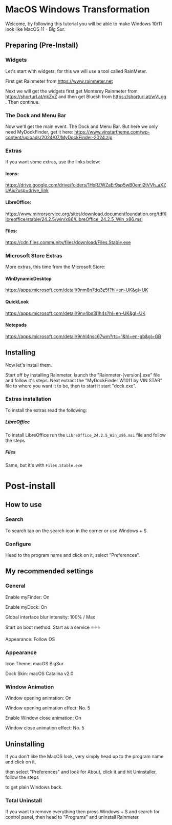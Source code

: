 # MacOS Windows Transformation
Welcome, by following this tutorial you will be able to make Windows 10/11 look like MacOS 11 - Big Sur.

## Preparing (Pre-Install)
### Widgets
Let's start with widgets, for this
we will use a tool called
RainMeter.
 
First get Rainmeter from
https://www.rainmeter.net

Next we will get the widgets
first get Monterey Rainmeter from
https://shorturl.at/nkZvZ
and then get Bluesh from
https://shorturl.at/wVLgg
. Then continue.

### The Dock and Menu Bar
Now we'll get the main event. The Dock and Menu Bar.
But here we only need MyDockFinder, get it here:
https://www.vinstartheme.com/wp-content/uploads/2024/07/MyDockFinder-2024.zip

### Extras
If you want some extras, use the links below:

#### Icons:

https://drive.google.com/drive/folders/1HxRZWZaEr9sp5wB0emi2tVVh_aXZUAiu?usp=drive_link

#### LibreOffice:

https://www.mirrorservice.org/sites/download.documentfoundation.org/tdf/libreoffice/stable/24.2.5/win/x86/LibreOffice_24.2.5_Win_x86.msi

#### Files:

https://cdn.files.community/files/download/Files.Stable.exe

### Microsoft Store Extras
More extras, this time from the Microsoft Store:

#### WinDynamicDesktop
https://apps.microsoft.com/detail/9nm8n7dq3z5f?hl=en-UK&gl=UK

#### QuickLook
https://apps.microsoft.com/detail/9nv4bs3l1h4s?hl=en-UK&gl=UK

#### Notepads
https://apps.microsoft.com/detail/9nhl4nsc67wm?rtc=1&hl=en-gb&gl=GB

## Installing

Now let's install them. 

Start off by installing Rainmeter, launch the "Rainmeter-[version].exe" file and follow it's steps. Next extract the "MyDockFinder W1011 by VIN STAR" file to where you want it to be, then to start it start "dock.exe".

### Extras installation
To install the extras read the following:

##### LibreOffice
To install LibreOffice run the `LibreOffice_24.2.5_Win_x86.msi` file and follow the steps

##### Files
Same, but it's with `Files.Stable.exe`

# Post-install

## How to use
### Search
To search tap on the search icon in the corner or use Windows + S.
### Configure
Head to the program name and click on it, select "Preferences".

## My recommended settings

### General
 Enable myFinder: On
 
 Enable myDock: On
  
 Global interface blur intensity: 100% / Max
 
 Start on boot method: Start as a service ⭐⭐⭐
 
 Appearance: Follow OS
### Appearance
Icon Theme: macOS BigSur

Dock Skin: macOS Catalina v2.0
### Window Animation
Window opening animation: On

Window opening animation effect: No. 5

Enable Window close animation: On

Window close animation effect: No. 5

## Uninstalling
If you don't like the MacOS look, very simply head up to the program name and click on it,

then select "Preferences" and look for About, click it and hit Uninstaller, follow the steps

to get plain Windows back.

### Total Uninstall
If you want to remove everything then press Windows + S and search for control panel, then head to "Programs" and uninstall Rainmeter.
